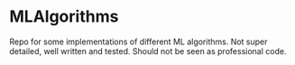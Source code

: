 # MLAlgorithms
Repo for some implementations of different ML algorithms. Not super detailed, well written and tested. Should not be seen as professional code.
